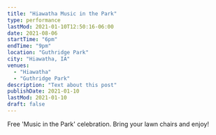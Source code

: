 ```yaml
---
title: "Hiawatha Music in the Park"
type: performance
lastMod: 2021-01-10T12:50:16-06:00
date: 2021-08-06
startTime: "6pm"
endTime: "9pm"
location: "Guthridge Park"
city: "Hiawatha, IA"
venues:
  - "Hiawatha"
  - "Guthridge Park"
description: "Text about this post"
publishDate: 2021-01-10
lastMod: 2021-01-10
draft: false
---
```


Free 'Music in the Park' celebration.  Bring your lawn chairs and enjoy!
